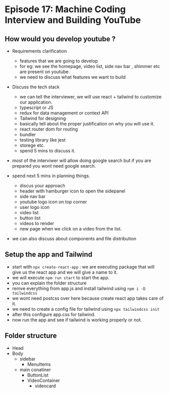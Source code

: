 # Episode 17: Machine Coding Interview and Building YouTube

## How would you develop youtube ?

- Requirements clarification
    - features that we are going to develop
    - for eg: we see the homepage, video list, side nav bar , shimmer etc are present on youtube.
    - we need to discuss what features we want to build

- Discuss the tech stack
    - we can tell the interviewer,  we will use react + tailwind to customize our application.
    - typescript or JS
    - redux for data management or context API
    - Tailwind for designing
    - basically tell about the proper justification on why you will use it.
    - react router dom for routing
    - bundler
    - testing library like jest
    - storege etc.
    - spend 5 mins to discuss it.

- most of the interviwer will allow doing google search but if you are prepared you wont need google search.

- spend next 5 mins in planning things.
    - discus your approach
    - header with hamburger icon to open the sidepanel
    - side nav bar
    - youtube logo icon on top corner
    - user logo icon
    - video list
    - button list
    - videos to render
    - new page when we click on a video from the list.

- we can also discuss about components and file distribution

## Setup the app and Tailwind

- start with `npx create-react-app` : we are executing package that will give us the react app and we will give a name to it.
- we will execute `npm run start` to start the app.
- you can explain the folder structure
- remve everything from app.js and install tailwind using `npm i -D tailwindcss`
- we wont need postcss over here because create react app takes care of it.
- we need to create a config file for tailwind using `npx tailwindcss init`
- after this configure app.css for tailwind.
- now run the app and see if tailwind is working properly or not.

## Folder structure

- Head
- Body
    - sidebar
        - MenuItems
    - main conatiner
        - ButtonList
        - VideoContainer
            - videocard
